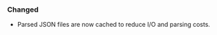 <!--
A new scriv changelog fragment.

Uncomment the section that is right (remove the HTML comment wrapper).
For top level release notes, leave all the headers commented out.
-->

<!--
### Added

- A bullet item for the Added category.

-->
### Changed

- Parsed JSON files are now cached to reduce I/O and parsing costs.

<!--
### Fixed

- A bullet item for the Fixed category.

-->
<!--
### Deprecated

- A bullet item for the Deprecated category.

-->
<!--
### Removed

- A bullet item for the Removed category.

-->
<!--
### Security

- A bullet item for the Security category.

-->
<!--
### Infrastructure

- A bullet item for the Infrastructure category.

-->
